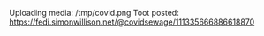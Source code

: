 Uploading media: /tmp/covid.png
Toot posted: https://fedi.simonwillison.net/@covidsewage/111335666886618870
